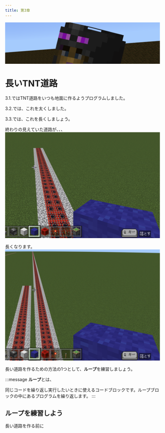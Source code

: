 ```yaml
---
title: 第3章
---
```

![](/images/Section3/2023-12-12-04-47-30.png)
# 長いTNT道路
3.1.ではTNT道路をいつも地面に作るようプログラムしました。

3.2.では、これを太くしました。

3.3.では、これを長くしましょう。

終わりの見えていた道路が、、、
![](/images/section_3/2023-12-12-05-25-24.png)

長くなります。
![](/images/section_3/2023-12-12-05-27-18.png)

長い道路を作るための方法の1つとして、**ループ**を練習しましょう。

:::message
**ループ**とは、

同じコードを繰り返し実行したいときに使えるコードブロックです。ループブロックの中にあるプログラムを繰り返します。
:::

## ループを練習しよう
長い道路を作る前に